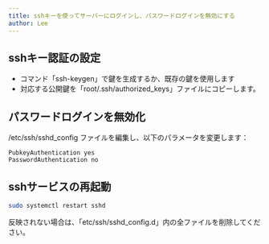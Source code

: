 ```yaml
---
title: sshキーを使ってサーバーにログインし、パスワードログインを無効にする
author: Lee
---
```


## sshキー認証の設定

- コマンド「ssh-keygen」で鍵を生成するか、既存の鍵を使用します
- 対応する公開鍵を「root/.ssh/authorized_keys」ファイルにコピーします。

## パスワードログインを無効化

/etc/ssh/sshd_config ファイルを編集し、以下のパラメータを変更します：

```text
PubkeyAuthentication yes
PasswordAuthentication no
```

## sshサービスの再起動

```bash
sudo systemctl restart sshd
```

反映されない場合は、「etc/ssh/sshd_config.d」内の全ファイルを削除してください。
